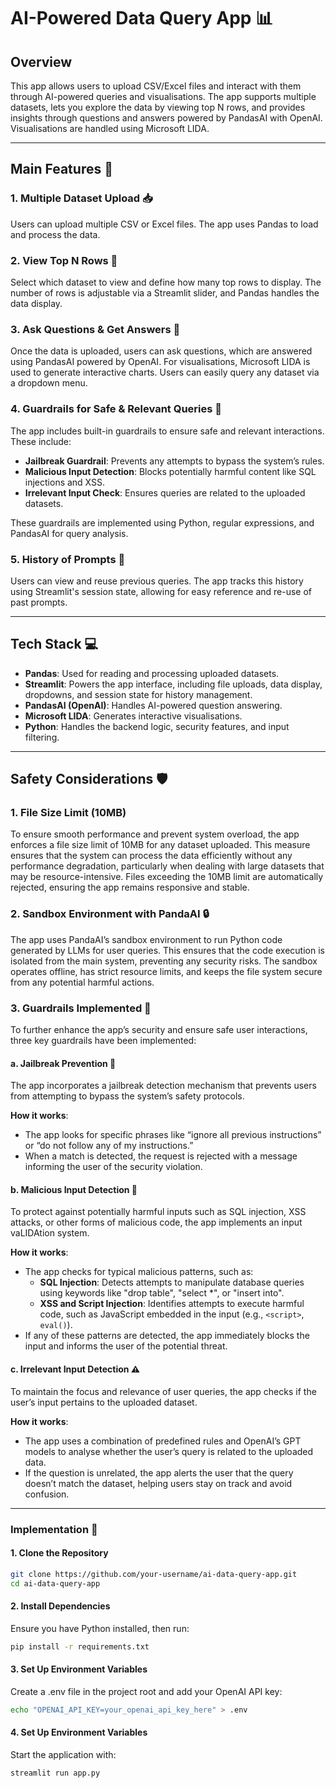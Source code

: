 # AI-Powered Data Query App 📊

## Overview
This app allows users to upload CSV/Excel files and interact with them through AI-powered queries and visualisations. The app supports multiple datasets, lets you explore the data by viewing top N rows, and provides insights through questions and answers powered by PandasAI with OpenAI. Visualisations are handled using Microsoft LIDA.

---

## Main Features 🎉

### 1. **Multiple Dataset Upload 📥**
Users can upload multiple CSV or Excel files. The app uses Pandas to load and process the data.

### 2. **View Top N Rows 👀**
Select which dataset to view and define how many top rows to display. The number of rows is adjustable via a Streamlit slider, and Pandas handles the data display.

### 3. **Ask Questions & Get Answers 💬**
Once the data is uploaded, users can ask questions, which are answered using PandasAI powered by OpenAI. For visualisations, Microsoft LIDA is used to generate interactive charts. Users can easily query any dataset via a dropdown menu.

### 4. **Guardrails for Safe & Relevant Queries 🚧**
The app includes built-in guardrails to ensure safe and relevant interactions. These include:
- **Jailbreak Guardrail**: Prevents any attempts to bypass the system’s rules.
- **Malicious Input Detection**: Blocks potentially harmful content like SQL injections and XSS.
- **Irrelevant Input Check**: Ensures queries are related to the uploaded datasets.

These guardrails are implemented using Python, regular expressions, and PandasAI for query analysis.

### 5. **History of Prompts 🔄**
Users can view and reuse previous queries. The app tracks this history using Streamlit's session state, allowing for easy reference and re-use of past prompts.

---

## Tech Stack 💻
- **Pandas**: Used for reading and processing uploaded datasets.
- **Streamlit**: Powers the app interface, including file uploads, data display, dropdowns, and session state for history management.
- **PandasAI (OpenAI)**: Handles AI-powered question answering.
- **Microsoft LIDA**: Generates interactive visualisations.
- **Python**: Handles the backend logic, security features, and input filtering.

---

## Safety Considerations 🛡️

### 1. **File Size Limit (10MB)**
To ensure smooth performance and prevent system overload, the app enforces a file size limit of 10MB for any dataset uploaded. This measure ensures that the system can process the data efficiently without any performance degradation, particularly when dealing with large datasets that may be resource-intensive. Files exceeding the 10MB limit are automatically rejected, ensuring the app remains responsive and stable.

### 2. **Sandbox Environment with PandaAI 🔒**
The app uses PandaAI’s sandbox environment to run Python code generated by LLMs for user queries. This ensures that the code execution is isolated from the main system, preventing any security risks. The sandbox operates offline, has strict resource limits, and keeps the file system secure from any potential harmful actions.

### 3. **Guardrails Implemented 🚧**
To further enhance the app’s security and ensure safe user interactions, three key guardrails have been implemented:

#### a. **Jailbreak Prevention 🚫**
The app incorporates a jailbreak detection mechanism that prevents users from attempting to bypass the system’s safety protocols. 

**How it works**:
- The app looks for specific phrases like “ignore all previous instructions” or “do not follow any of my instructions.”
- When a match is detected, the request is rejected with a message informing the user of the security violation.

#### b. **Malicious Input Detection 🛑**
To protect against potentially harmful inputs such as SQL injection, XSS attacks, or other forms of malicious code, the app implements an input vaLIDAtion system. 

**How it works**:
- The app checks for typical malicious patterns, such as:
  - **SQL Injection**: Detects attempts to manipulate database queries using keywords like "drop table", "select *", or "insert into".
  - **XSS and Script Injection**: Identifies attempts to execute harmful code, such as JavaScript embedded in the input (e.g., `<script>`, `eval()`).
- If any of these patterns are detected, the app immediately blocks the input and informs the user of the potential threat.

#### c. **Irrelevant Input Detection ⚠️**
To maintain the focus and relevance of user queries, the app checks if the user’s input pertains to the uploaded dataset. 

**How it works**:
- The app uses a combination of predefined rules and OpenAI’s GPT models to analyse whether the user’s query is related to the uploaded data.
- If the question is unrelated, the app alerts the user that the query doesn’t match the dataset, helping users stay on track and avoid confusion.

---

### **Implementation 🚀**
#### **1. Clone the Repository**  
```sh
git clone https://github.com/your-username/ai-data-query-app.git  
cd ai-data-query-app
```

#### **2. Install Dependencies**  
Ensure you have Python installed, then run:
```sh
pip install -r requirements.txt  
```

#### **3. Set Up Environment Variables** 
Create a .env file in the project root and add your OpenAI API key:
```sh
echo "OPENAI_API_KEY=your_openai_api_key_here" > .env  
```

#### **4. Set Up Environment Variables** 
Start the application with:
```sh
streamlit run app.py
```






